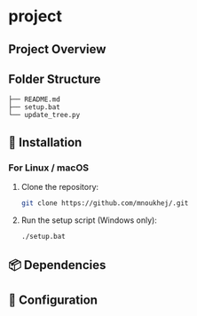 # project

## Project Overview


## Folder Structure

<!-- TREE_START -->
```
├── README.md
├── setup.bat
└── update_tree.py
```
<!-- TREE_END -->


## 🚀 Installation

### For Linux / macOS

1. Clone the repository:
   ```bash
   git clone https://github.com/mnoukhej/.git

2. Run the setup script (Windows only):
   ```bash
   ./setup.bat


## 📦 Dependencies
<!-- - Python 3.7+
- pandas
- openpyxl
- numpy -->

## 🔧 Configuration

